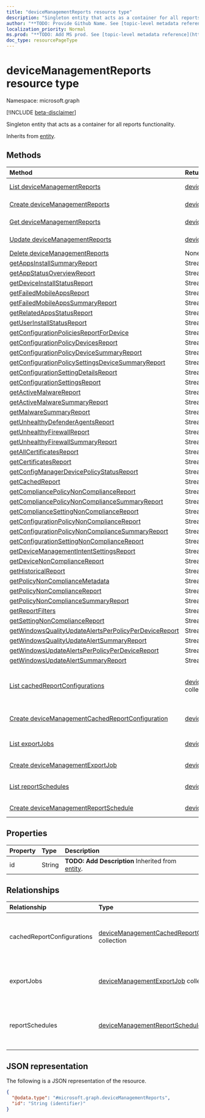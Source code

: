 ```yaml
---
title: "deviceManagementReports resource type"
description: "Singleton entity that acts as a container for all reports functionality."
author: "**TODO: Provide Github Name. See [topic-level metadata reference](https://msgo.azurewebsites.net/add/document/guidelines/metadata.html#topic-level-metadata)**"
localization_priority: Normal
ms.prod: "**TODO: Add MS prod. See [topic-level metadata reference](https://msgo.azurewebsites.net/add/document/guidelines/metadata.html#topic-level-metadata)**"
doc_type: resourcePageType
---
```


# deviceManagementReports resource type

Namespace: microsoft.graph

[!INCLUDE [beta-disclaimer](../../includes/beta-disclaimer.md)]

Singleton entity that acts as a container for all reports functionality.


Inherits from [entity](../resources/entity.md).

## Methods
|Method|Return type|Description|
|:---|:---|:---|
|[List deviceManagementReports](../api/devicemanagementreports-list.md)|[deviceManagementReports](../resources/devicemanagementreports.md) collection|Get a list of the [deviceManagementReports](../resources/devicemanagementreports.md) objects and their properties.|
|[Create deviceManagementReports](../api/devicemanagementreports-create.md)|[deviceManagementReports](../resources/devicemanagementreports.md)|Create a new [deviceManagementReports](../resources/devicemanagementreports.md) object.|
|[Get deviceManagementReports](../api/devicemanagementreports-get.md)|[deviceManagementReports](../resources/devicemanagementreports.md)|Read the properties and relationships of a [deviceManagementReports](../resources/devicemanagementreports.md) object.|
|[Update deviceManagementReports](../api/devicemanagementreports-update.md)|[deviceManagementReports](../resources/devicemanagementreports.md)|Update the properties of a [deviceManagementReports](../resources/devicemanagementreports.md) object.|
|[Delete deviceManagementReports](../api/devicemanagementreports-delete.md)|None|Deletes a [deviceManagementReports](../resources/devicemanagementreports.md) object.|
|[getAppsInstallSummaryReport](../api/devicemanagementreports-getappsinstallsummaryreport.md)|Stream|**TODO: Add Description**|
|[getAppStatusOverviewReport](../api/devicemanagementreports-getappstatusoverviewreport.md)|Stream|**TODO: Add Description**|
|[getDeviceInstallStatusReport](../api/devicemanagementreports-getdeviceinstallstatusreport.md)|Stream|**TODO: Add Description**|
|[getFailedMobileAppsReport](../api/devicemanagementreports-getfailedmobileappsreport.md)|Stream|**TODO: Add Description**|
|[getFailedMobileAppsSummaryReport](../api/devicemanagementreports-getfailedmobileappssummaryreport.md)|Stream|**TODO: Add Description**|
|[getRelatedAppsStatusReport](../api/devicemanagementreports-getrelatedappsstatusreport.md)|Stream|**TODO: Add Description**|
|[getUserInstallStatusReport](../api/devicemanagementreports-getuserinstallstatusreport.md)|Stream|**TODO: Add Description**|
|[getConfigurationPoliciesReportForDevice](../api/devicemanagementreports-getconfigurationpoliciesreportfordevice.md)|Stream|**TODO: Add Description**|
|[getConfigurationPolicyDevicesReport](../api/devicemanagementreports-getconfigurationpolicydevicesreport.md)|Stream|**TODO: Add Description**|
|[getConfigurationPolicyDeviceSummaryReport](../api/devicemanagementreports-getconfigurationpolicydevicesummaryreport.md)|Stream|**TODO: Add Description**|
|[getConfigurationPolicySettingsDeviceSummaryReport](../api/devicemanagementreports-getconfigurationpolicysettingsdevicesummaryreport.md)|Stream|**TODO: Add Description**|
|[getConfigurationSettingDetailsReport](../api/devicemanagementreports-getconfigurationsettingdetailsreport.md)|Stream|**TODO: Add Description**|
|[getConfigurationSettingsReport](../api/devicemanagementreports-getconfigurationsettingsreport.md)|Stream|**TODO: Add Description**|
|[getActiveMalwareReport](../api/devicemanagementreports-getactivemalwarereport.md)|Stream|**TODO: Add Description**|
|[getActiveMalwareSummaryReport](../api/devicemanagementreports-getactivemalwaresummaryreport.md)|Stream|**TODO: Add Description**|
|[getMalwareSummaryReport](../api/devicemanagementreports-getmalwaresummaryreport.md)|Stream|**TODO: Add Description**|
|[getUnhealthyDefenderAgentsReport](../api/devicemanagementreports-getunhealthydefenderagentsreport.md)|Stream|**TODO: Add Description**|
|[getUnhealthyFirewallReport](../api/devicemanagementreports-getunhealthyfirewallreport.md)|Stream|**TODO: Add Description**|
|[getUnhealthyFirewallSummaryReport](../api/devicemanagementreports-getunhealthyfirewallsummaryreport.md)|Stream|**TODO: Add Description**|
|[getAllCertificatesReport](../api/devicemanagementreports-getallcertificatesreport.md)|Stream|**TODO: Add Description**|
|[getCertificatesReport](../api/devicemanagementreports-getcertificatesreport.md)|Stream|**TODO: Add Description**|
|[getConfigManagerDevicePolicyStatusReport](../api/devicemanagementreports-getconfigmanagerdevicepolicystatusreport.md)|Stream|**TODO: Add Description**|
|[getCachedReport](../api/devicemanagementreports-getcachedreport.md)|Stream|**TODO: Add Description**|
|[getCompliancePolicyNonComplianceReport](../api/devicemanagementreports-getcompliancepolicynoncompliancereport.md)|Stream|**TODO: Add Description**|
|[getCompliancePolicyNonComplianceSummaryReport](../api/devicemanagementreports-getcompliancepolicynoncompliancesummaryreport.md)|Stream|**TODO: Add Description**|
|[getComplianceSettingNonComplianceReport](../api/devicemanagementreports-getcompliancesettingnoncompliancereport.md)|Stream|**TODO: Add Description**|
|[getConfigurationPolicyNonComplianceReport](../api/devicemanagementreports-getconfigurationpolicynoncompliancereport.md)|Stream|**TODO: Add Description**|
|[getConfigurationPolicyNonComplianceSummaryReport](../api/devicemanagementreports-getconfigurationpolicynoncompliancesummaryreport.md)|Stream|**TODO: Add Description**|
|[getConfigurationSettingNonComplianceReport](../api/devicemanagementreports-getconfigurationsettingnoncompliancereport.md)|Stream|**TODO: Add Description**|
|[getDeviceManagementIntentSettingsReport](../api/devicemanagementreports-getdevicemanagementintentsettingsreport.md)|Stream|**TODO: Add Description**|
|[getDeviceNonComplianceReport](../api/devicemanagementreports-getdevicenoncompliancereport.md)|Stream|**TODO: Add Description**|
|[getHistoricalReport](../api/devicemanagementreports-gethistoricalreport.md)|Stream|**TODO: Add Description**|
|[getPolicyNonComplianceMetadata](../api/devicemanagementreports-getpolicynoncompliancemetadata.md)|Stream|**TODO: Add Description**|
|[getPolicyNonComplianceReport](../api/devicemanagementreports-getpolicynoncompliancereport.md)|Stream|**TODO: Add Description**|
|[getPolicyNonComplianceSummaryReport](../api/devicemanagementreports-getpolicynoncompliancesummaryreport.md)|Stream|**TODO: Add Description**|
|[getReportFilters](../api/devicemanagementreports-getreportfilters.md)|Stream|**TODO: Add Description**|
|[getSettingNonComplianceReport](../api/devicemanagementreports-getsettingnoncompliancereport.md)|Stream|**TODO: Add Description**|
|[getWindowsQualityUpdateAlertsPerPolicyPerDeviceReport](../api/devicemanagementreports-getwindowsqualityupdatealertsperpolicyperdevicereport.md)|Stream|**TODO: Add Description**|
|[getWindowsQualityUpdateAlertSummaryReport](../api/devicemanagementreports-getwindowsqualityupdatealertsummaryreport.md)|Stream|**TODO: Add Description**|
|[getWindowsUpdateAlertsPerPolicyPerDeviceReport](../api/devicemanagementreports-getwindowsupdatealertsperpolicyperdevicereport.md)|Stream|**TODO: Add Description**|
|[getWindowsUpdateAlertSummaryReport](../api/devicemanagementreports-getwindowsupdatealertsummaryreport.md)|Stream|**TODO: Add Description**|
|[List cachedReportConfigurations](../api/devicemanagementreports-list-cachedreportconfigurations.md)|[deviceManagementCachedReportConfiguration](../resources/devicemanagementcachedreportconfiguration.md) collection|Get the deviceManagementCachedReportConfiguration resources from the cachedReportConfigurations navigation property.|
|[Create deviceManagementCachedReportConfiguration](../api/devicemanagementreports-post-cachedreportconfigurations.md)|[deviceManagementCachedReportConfiguration](../resources/devicemanagementcachedreportconfiguration.md)|Create a new deviceManagementCachedReportConfiguration object.|
|[List exportJobs](../api/devicemanagementreports-list-exportjobs.md)|[deviceManagementExportJob](../resources/devicemanagementexportjob.md) collection|Get the deviceManagementExportJob resources from the exportJobs navigation property.|
|[Create deviceManagementExportJob](../api/devicemanagementreports-post-exportjobs.md)|[deviceManagementExportJob](../resources/devicemanagementexportjob.md)|Create a new deviceManagementExportJob object.|
|[List reportSchedules](../api/devicemanagementreports-list-reportschedules.md)|[deviceManagementReportSchedule](../resources/devicemanagementreportschedule.md) collection|Get the deviceManagementReportSchedule resources from the reportSchedules navigation property.|
|[Create deviceManagementReportSchedule](../api/devicemanagementreports-post-reportschedules.md)|[deviceManagementReportSchedule](../resources/devicemanagementreportschedule.md)|Create a new deviceManagementReportSchedule object.|

## Properties
|Property|Type|Description|
|:---|:---|:---|
|id|String|**TODO: Add Description** Inherited from [entity](../resources/entity.md).|

## Relationships
|Relationship|Type|Description|
|:---|:---|:---|
|cachedReportConfigurations|[deviceManagementCachedReportConfiguration](../resources/devicemanagementcachedreportconfiguration.md) collection|Entity representing the configuration of a cached report|
|exportJobs|[deviceManagementExportJob](../resources/devicemanagementexportjob.md) collection|Entity representing a job to export a report|
|reportSchedules|[deviceManagementReportSchedule](../resources/devicemanagementreportschedule.md) collection|Entity representing a schedule for which reports are delivered|

## JSON representation
The following is a JSON representation of the resource.
<!-- {
  "blockType": "resource",
  "keyProperty": "id",
  "@odata.type": "microsoft.graph.deviceManagementReports",
  "baseType": "microsoft.graph.entity",
  "openType": false
}
-->
``` json
{
  "@odata.type": "#microsoft.graph.deviceManagementReports",
  "id": "String (identifier)"
}
```

